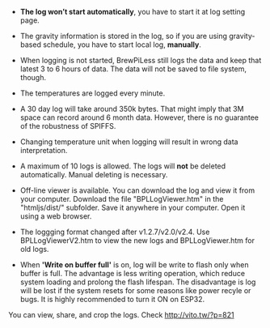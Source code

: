 * **The log won’t start automatically**, you have to start it at log setting page.
* The gravity information is stored in the log, so if you are using gravity-based schedule, you have to start local log, **manually**.
* When logging is not started, BrewPiLess still logs the data and keep that latest 3 to 6 hours of data. The data will not be saved to file system, though.
* The temperatures are logged every minute.
* A 30 day log will take around 350k bytes. That might imply that 3M space can record around 6 month data. However, there is no guarantee of the robustness of SPIFFS.
* Changing temperature unit when logging will result in wrong data interpretation.
* A maximum of 10 logs is allowed. The logs will **not** be deleted automatically. Manual deleting is necessary.
* Off-line viewer is available. You can download the log and view it from your computer. Download the file "BPLLogViewer.htm" in the "htmljs/dist/" subfolder. Save it anywhere in your computer. Open it using a web browser.
* The loggging format changed after v1.2.7/v2.0/v2.4. Use BPLLogViewerV2.htm to view the new logs and BPLLogViewer.htm for old logs.

* When **'Write on buffer full'** is on, log will be write to flash only when buffer is full. The advantage is less writing operation, which reduce system loading and prolong the flash lifespan. The disadvantage is log will be lost if the system resets for some reasons like power recyle or bugs. It is highly recommended to turn it ON on ESP32.

You can view, share, and crop the logs. Check http://vito.tw/?p=821

